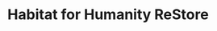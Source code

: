 ---
title: "Habitat for Humanity ReStore"
url: /medford/habitat-for-humanity-restore/
shop: charity
---